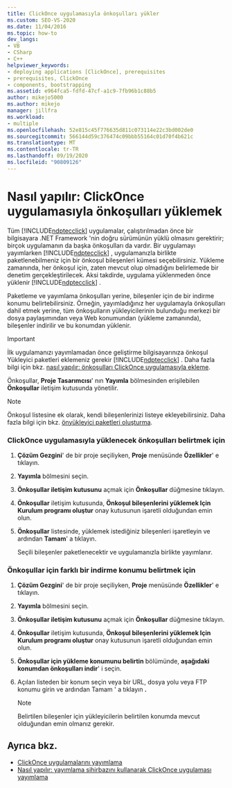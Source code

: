 ```yaml
---
title: ClickOnce uygulamasıyla önkoşulları yükler
ms.custom: SEO-VS-2020
ms.date: 11/04/2016
ms.topic: how-to
dev_langs:
- VB
- CSharp
- C++
helpviewer_keywords:
- deploying applications [ClickOnce], prerequisites
- prerequisites, ClickOnce
- components, bootstrapping
ms.assetid: e964fca5-fdfd-47cf-a1c9-7fb96b1c88b5
author: mikejo5000
ms.author: mikejo
manager: jillfra
ms.workload:
- multiple
ms.openlocfilehash: 52e815c45f776635d811c073114e22c3bd002de0
ms.sourcegitcommit: 566144d59c376474c09bbb55164c01d70f4b621c
ms.translationtype: MT
ms.contentlocale: tr-TR
ms.lasthandoff: 09/19/2020
ms.locfileid: "90809126"
---
```

# <a name="how-to-install-prerequisites-with-a-clickonce-application"></a>Nasıl yapılır: ClickOnce uygulamasıyla önkoşulları yüklemek
Tüm [!INCLUDE[ndptecclick](../deployment/includes/ndptecclick_md.md)] uygulamalar, çalıştırılmadan önce bir bilgisayara .NET Framework 'nin doğru sürümünün yüklü olmasını gerektirir; birçok uygulamanın da başka önkoşulları da vardır. Bir uygulamayı yayımlarken [!INCLUDE[ndptecclick](../deployment/includes/ndptecclick_md.md)] , uygulamanızla birlikte paketlenebilmeniz için bir önkoşul bileşenleri kümesi seçebilirsiniz. Yükleme zamanında, her önkoşul için, zaten mevcut olup olmadığını belirlemede bir denetim gerçekleştirilecek. Aksi takdirde, uygulama yüklenmeden önce yüklenir [!INCLUDE[ndptecclick](../deployment/includes/ndptecclick_md.md)] .

 Paketleme ve yayımlama önkoşulları yerine, bileşenler için de bir indirme konumu belirtebilirsiniz. Örneğin, yayımladığınız her uygulamayla önkoşulları dahil etmek yerine, tüm önkoşulların yükleyicilerinin bulunduğu merkezi bir dosya paylaşımından veya Web konumundan (yükleme zamanında), bileşenler indirilir ve bu konumdan yüklenir.

> [!IMPORTANT]
> İlk uygulamanızı yayımlamadan önce geliştirme bilgisayarınıza önkoşul Yükleyici paketleri eklemeniz gerekir [!INCLUDE[ndptecclick](../deployment/includes/ndptecclick_md.md)] . Daha fazla bilgi için bkz. [nasıl yapılır: önkoşulları ClickOnce uygulamasıyla ekleme](../deployment/how-to-include-prerequisites-with-a-clickonce-application.md).

 Önkoşullar, **Proje Tasarımcısı**' nın **Yayımla** bölmesinden erişilebilen **Önkoşullar** iletişim kutusunda yönetilir.

> [!NOTE]
> Önkoşul listesine ek olarak, kendi bileşenlerinizi listeye ekleyebilirsiniz. Daha fazla bilgi için bkz. [önyükleyici paketleri oluşturma](../deployment/creating-bootstrapper-packages.md).

### <a name="to-specify-prerequisites-to-install-with-a-clickonce-application"></a>ClickOnce uygulamasıyla yüklenecek önkoşulları belirtmek için

1. **Çözüm Gezgini**' de bir proje seçiliyken, **Proje** menüsünde **Özellikler**' e tıklayın.

2. **Yayımla** bölmesini seçin.

3. **Önkoşullar iletişim kutusunu** açmak için **Önkoşullar** düğmesine tıklayın.

4. **Önkoşullar** iletişim kutusunda, **Önkoşul bileşenlerini yüklemek Için Kurulum programı oluştur** onay kutusunun işaretli olduğundan emin olun.

5. **Önkoşullar** listesinde, yüklemek istediğiniz bileşenleri işaretleyin ve ardından **Tamam**' a tıklayın.

     Seçili bileşenler paketlenecektir ve uygulamanızla birlikte yayımlanır.

### <a name="to-specify-a-different-download-location-for-prerequisites"></a>Önkoşullar için farklı bir indirme konumu belirtmek için

1. **Çözüm Gezgini**' de bir proje seçiliyken, **Proje** menüsünde **Özellikler**' e tıklayın.

2. **Yayımla** bölmesini seçin.

3. **Önkoşullar iletişim kutusunu** açmak için **Önkoşullar** düğmesine tıklayın.

4. **Önkoşullar** iletişim kutusunda, **Önkoşul bileşenlerini yüklemek Için Kurulum programı oluştur** onay kutusunun işaretli olduğundan emin olun.

5. **Önkoşullar için yükleme konumunu belirtin** bölümünde, **aşağıdaki konumdan önkoşulları indir**' i seçin.

6. Açılan listeden bir konum seçin veya bir URL, dosya yolu veya FTP konumu girin ve ardından Tamam ' a tıklayın **.**

    > [!NOTE]
    > Belirtilen bileşenler için yükleyicilerin belirtilen konumda mevcut olduğundan emin olmanız gerekir.

## <a name="see-also"></a>Ayrıca bkz.
- [ClickOnce uygulamalarını yayımlama](../deployment/publishing-clickonce-applications.md)
- [Nasıl yapılır: yayımlama sihirbazını kullanarak ClickOnce uygulaması yayımlama](../deployment/how-to-publish-a-clickonce-application-using-the-publish-wizard.md)